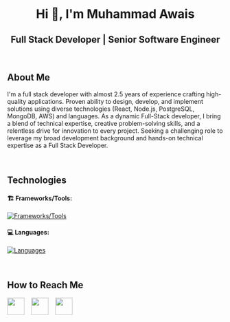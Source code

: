 <h1 align="center">Hi 👋, I'm Muhammad Awais</h1>

<div align="center">

## Full Stack Developer | Senior Software Engineer

</div>

<br/>

## About Me

<p>
   I'm a full stack developer with almost 2.5 years of experience crafting high-quality applications. Proven ability to design, develop, and implement solutions using diverse technologies (React, Node.js, PostgreSQL, MongoDB, AWS) and languages.
   As a dynamic Full-Stack developer, I bring a blend of technical expertise, creative problem-solving skills, and a relentless drive for innovation to every project.
   Seeking a challenging role to leverage my broad development background and hands-on technical expertise as a Full Stack Developer.
</p>

<br/>

## Technologies

#### 🏗️ Frameworks/Tools:

[![Frameworks/Tools](https://skillicons.dev/icons?i=nodejs,react,express,postgresql,mongodb,firebase,nestjs,graphql,rabbitmq,redis,redux,heroku,aws,docker,git,gitlab,bitbucket,postman,ubuntu)](#)
<br/>

#### 💻 Languages:

[![Languages](https://skillicons.dev/icons?i=js,ts,html,css,scss)](#)

<br/>

## How to Reach Me

<p align="left">
   <a href="mailto:Chaudharyawais.pk@gmail.com" target="_blank" rel="noreferrer"><img height="40" width="40" src="https://skillicons.dev/icons?i=gmail"></a>
   &nbsp;&nbsp;
   <a href="https://www.linkedin.com/in/muhammadawaischaudhary" target="_blank" rel="noreferrer"><img height="40" width="40" src="https://skillicons.dev/icons?i=linkedin"></a>
   &nbsp;&nbsp;
   <a href="https://api.whatsapp.com/send/?phone=%2B923340747390&text=Hello+Awais" target="_blank" rel="noreferrer"><img height="40" width="40" src="https://skillicons.dev/icons?i=whatsapp"></a>
   &nbsp;&nbsp;
</p>
